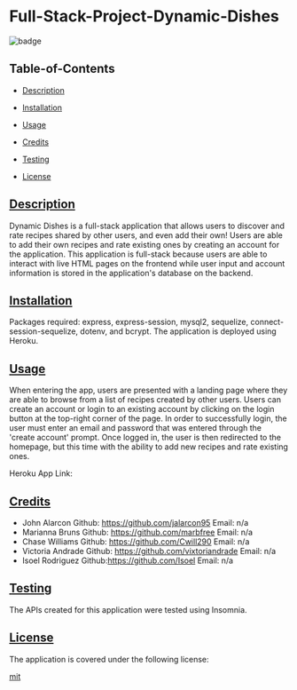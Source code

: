 # Full-Stack-Project-Dynamic-Dishes

![badge](https://img.shields.io/badge/license-mit-blue)

## Table-of-Contents

- [Description](#description)
- [Installation](#install)
- [Usage](#usage)
- [Credits](#credits)

- [Testing](#test)
- [License](#license)

## [Description](#table-of-contents)

Dynamic Dishes is a full-stack application that allows users to discover and rate recipes shared by other users, and even add their own! Users are able to add their own recipes and rate existing ones by creating an account for the application. This application is full-stack because users are able to interact with live HTML pages on the frontend while user input and account information is stored in the application's database on the backend. 

## [Installation](#table-of-contents)

Packages required: express, express-session, mysql2, sequelize, connect-session-sequelize, dotenv, and bcrypt. The application is deployed using Heroku. 

## [Usage](#table-of-contents)

When entering the app, users are presented with a landing page where they are able to browse from a list of recipes created by other users. Users can create an account or login to an existing account by clicking on the login button at the top-right corner of the page. In order to successfully login, the user must enter an email and password that was entered through the 'create account' prompt. Once logged in, the user is then redirected to the homepage, but this time with the ability to add new recipes and rate existing ones. 

Heroku App Link: 

## [Credits](#table-of-contents)

- John Alarcon Github: https://github.com/jalarcon95 Email: n/a
- Marianna Bruns Github: https://github.com/marbfree Email: n/a
- Chase Williams Github: https://github.com/Cwill290 Email: n/a
- Victoria Andrade Github: https://github.com/vixtoriandrade Email: n/a
- Isoel Rodriguez Github:https://github.com/Isoel Email: n/a

## [Testing](#table-of-contents)

The APIs created for this application were tested using Insomnia. 

## [License](#table-of-contents)

The application is covered under the following license:

[mit](https://choosealicense.com/licenses/mit)
